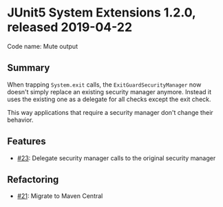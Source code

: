 # JUnit5 System Extensions 1.2.0, released 2019-04-22

Code name: Mute output

## Summary

When trapping `System.exit` calls, the `ExitGuardSecurityManager` now doesn't simply replace an existing security manager anymore. Instead it uses the existing one as a delegate for all checks except the exit check.

This way applications that require a security manager don't change their behavior.

## Features

* [#23](https://github.com/itsallcode/junit5-system-extensions/issues/23): Delegate security manager calls to the original security manager

## Refactoring

* [#21](https://github.com/itsallcode/junit5-system-extensions/issues/21): Migrate to Maven Central
